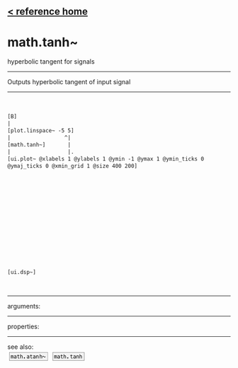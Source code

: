 [< reference home](ceammc_lib.html)
---

# math.tanh~


hyperbolic tangent for signals

---

Outputs hyperbolic tangent of input signal<br>


---


```


[B]
|
[plot.linspace~ -5 5]
|                 ^|
[math.tanh~]       |
|                  |.
[ui.plot~ @xlabels 1 @ylabels 1 @ymin -1 @ymax 1 @ymin_ticks 0 @ymaj_ticks 0 @xmin_grid 1 @size 400 200]














[ui.dsp~]

            
```

---
arguments:


---
properties:


---
see also:<br>
[![math.atanh~](img/object_math.atanh~.png)](math.atanh~.html)
[![math.tanh](img/object_math.tanh.png)](math.tanh.html)
